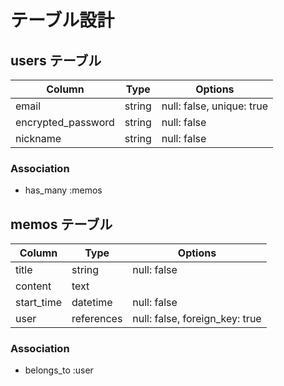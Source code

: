 # テーブル設計

## users テーブル

| Column             | Type   | Options                   |
| -------------------| ------ | ------------------------- |
| email              | string | null: false, unique: true |
| encrypted_password | string | null: false               |
| nickname           | string | null: false               |

### Association

- has_many :memos


## memos テーブル

| Column                 | Type       | Options                        |
| ---------------------- | ---------- | ------------------------------ |
| title                  | string     | null: false                    |
| content                | text       |                                |
| start_time             | datetime   | null: false                    |
| user                   | references | null: false, foreign_key: true |

### Association

- belongs_to :user